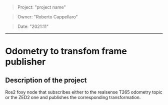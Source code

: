 > Project: "project name"

> Owner: "Roberto Cappellaro" 

> Date: "2021:11" 

---

# Odometry to transfom frame publisher

## Description of the project
Ros2 foxy node that subscribes either to the realsense T265 odometry topic or the ZED2 one and publishes the corresponding transformation.
